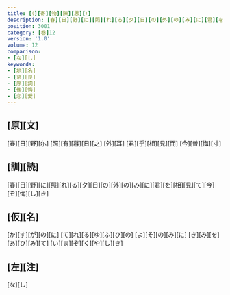 ```yaml
---
title: [（][寄][物][陳][思][）]
description: [春][日][野][に][照][れ][る][夕][日][の][外][の][み][に][君][を][相][見][て][今][ぞ][悔][し][き]
position: 3001
category: [巻]12
version: '1.0'
volume: 12
comparison:
- [な][し]
keywords:
- [地][名]
- [奈][良]
- [序][詞]
- [後][悔]
- [恋][愛]
---
```


## [原][文]

[春][日][野][尓] [照][有][暮][日][之] [外][耳] [君][乎][相][見][而] [今][曽][悔][寸]

## [訓][読]

[春][日][野][に][照][れ][る][夕][日][の][外][の][み][に][君][を][相][見][て][今][ぞ][悔][し][き]

## [仮][名]

[か][す][が][の][に] [て][れ][る][ゆ][ふ][ひ][の] [よ][そ][の][み][に] [き][み][を][あ][ひ][み][て] [い][ま][ぞ][く][や][し][き]

## [左][注]

[な][し]
